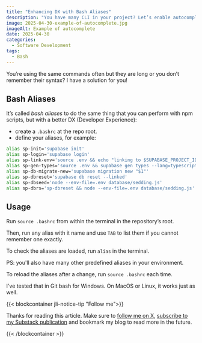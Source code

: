 ```yaml
---
title: "Enhancing DX with Bash Aliases"
description: "You have many CLI in your project? Let’s enable autocomplete the commands."
image: 2025-04-30-example-of-autocomplete.jpg
imageAlt: Example of autocomplete
date: 2025-04-30
categories:
  - Software Development
tags:
  - Bash
---
```


You’re using the same commands often but they are long or you don’t remember their syntax? I have a solution for you!

## Bash Aliases

It’s called _bash aliases_ to do the same thing that you can perform with npm scripts, but with a better DX (Developer Experience):

- create a `.bashrc` at the repo root.
- define your aliases, for example:

```bash
alias sp-init='supabase init'
alias sp-login='supabase login'
alias sp-link-env='source .env && echo "linking to $SUPABASE_PROJECT_ID ... using password=$SUPABASE_PROJECT_PASSWORD" && supabase link --project-ref $SUPABASE_PROJECT_ID'
alias sp-gen-types='source .env && supabase gen types --lang=typescript --project-id "$SUPABASE_PROJECT_ID" --schema public > src/types/database.types.ts'
alias sp-db-migrate-new='supabase migration new "$1"'
alias sp-dbreset='supabase db reset --linked'
alias sp-dbseed='node --env-file=.env database/sedding.js'
alias sp-dbrs='sp-dbreset && node --env-file=.env database/sedding.js'
```

## Usage

Run `source .bashrc` from within the terminal in the repository’s root.

Then, run any alias with it name and use `TAB` to list them if you cannot remember one exactly.

To check the aliases are loaded, run `alias` in the terminal.

PS: you'll also have many other predefined aliases in your environment.

To reload the aliases after a change, run `source .bashrc` each time.

I've tested that in Git bash for Windows. On MacOS or Linux, it works just as well.

{{< blockcontainer jli-notice-tip "Follow me">}}

Thanks for reading this article. Make sure to [follow me on X](https://x.com/LitzlerJeremie), [subscribe to my Substack publication](https://iamjeremie.substack.com/) and bookmark my blog to read more in the future.

{{< /blockcontainer >}}
